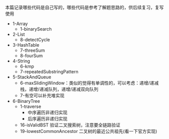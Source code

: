 本篇记录哪些代码是自己写的，哪些代码是参考了解题思路的，供后续复习，复写使用

- 1-Array
  - 1-binarySearch
- 2-List
  - 8-detectCycle
- 3-HashTable
  - 7-threeSum
  - 8-fourSum
- 4-String
  - 6-kmp
  - 7-repeatedSubstringPattern
- 5-StackAndQueue
  - 6-maxSlidingWindow：类似的觉得有单调性的，可以考虑：递增/递减栈，递增/递减队列，递增/递减双向队列
  - 7-有空可以补充堆实现
- 6-BinaryTree
  - 1-traverse
    - 中序遍历非递归实现
    - 后序遍历非递归实现
  - 16-isValidBST 验证二叉搜索树，注意要全链路验证
  - 19-lowestCommonAncestor 二叉树的最近公共祖先(看一下官方实现)